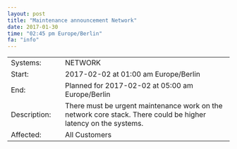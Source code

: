 ```yaml
---
layout: post
title: "Maintenance announcement Network"
date: 2017-01-30
time: "02:45 pm Europe/Berlin"
fa: "info"
---
```


|                    |   |                                                                      |
|--------------------|---|----------------------------------------------------------------------|
| Systems:           |   | NETWORK                                                               |
| Start:             |   | 2017-02-02 at 01:00 am Europe/Berlin                                            | 
| End:               |   | Planned for 2017-02-02 at 05:00 am Europe/Berlin                                 |    
| Description:       |   | There must be urgent maintenance work on the network core stack. There could be higher latency on the systems. |
| Affected:          |   | All Customers                                                  |

